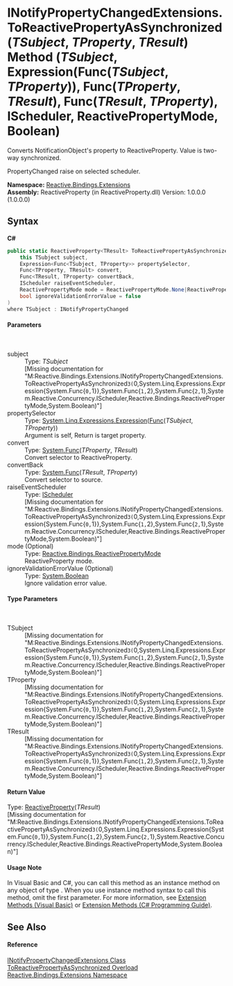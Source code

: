 # INotifyPropertyChangedExtensions.ToReactivePropertyAsSynchronized(*TSubject*, *TProperty*, *TResult*) Method (*TSubject*, Expression(Func(*TSubject*, *TProperty*)), Func(*TProperty*, *TResult*), Func(*TResult*, *TProperty*), IScheduler, ReactivePropertyMode, Boolean)
 


Converts NotificationObject's property to ReactiveProperty. Value is two-way synchronized.

PropertyChanged raise on selected scheduler.


**Namespace:**&nbsp;<a href="a9fb9c90-d2dd-7420-ec9a-3084892a7996">Reactive.Bindings.Extensions</a><br />**Assembly:**&nbsp;ReactiveProperty (in ReactiveProperty.dll) Version: 1.0.0.0 (1.0.0.0)

## Syntax

**C#**<br />
``` C#
public static ReactiveProperty<TResult> ToReactivePropertyAsSynchronized<TSubject, TProperty, TResult>(
	this TSubject subject,
	Expression<Func<TSubject, TProperty>> propertySelector,
	Func<TProperty, TResult> convert,
	Func<TResult, TProperty> convertBack,
	IScheduler raiseEventScheduler,
	ReactivePropertyMode mode = ReactivePropertyMode.None|ReactivePropertyMode.DistinctUntilChanged|ReactivePropertyMode.RaiseLatestValueOnSubscribe,
	bool ignoreValidationErrorValue = false
)
where TSubject : INotifyPropertyChanged

```


#### Parameters
&nbsp;<dl><dt>subject</dt><dd>Type: *TSubject*<br />\[Missing <param name="subject"/> documentation for "M:Reactive.Bindings.Extensions.INotifyPropertyChangedExtensions.ToReactivePropertyAsSynchronized``3(``0,System.Linq.Expressions.Expression{System.Func{``0,``1}},System.Func{``1,``2},System.Func{``2,``1},System.Reactive.Concurrency.IScheduler,Reactive.Bindings.ReactivePropertyMode,System.Boolean)"\]</dd><dt>propertySelector</dt><dd>Type: <a href="http://msdn2.microsoft.com/en-us/library/bb335710" target="_blank">System.Linq.Expressions.Expression</a>(<a href="http://msdn2.microsoft.com/en-us/library/bb549151" target="_blank">Func</a>(*TSubject*, *TProperty*))<br />Argument is self, Return is target property.</dd><dt>convert</dt><dd>Type: <a href="http://msdn2.microsoft.com/en-us/library/bb549151" target="_blank">System.Func</a>(*TProperty*, *TResult*)<br />Convert selector to ReactiveProperty.</dd><dt>convertBack</dt><dd>Type: <a href="http://msdn2.microsoft.com/en-us/library/bb549151" target="_blank">System.Func</a>(*TResult*, *TProperty*)<br />Convert selector to source.</dd><dt>raiseEventScheduler</dt><dd>Type: <a href="http://msdn2.microsoft.com/en-us/library/hh229149" target="_blank">IScheduler</a><br />\[Missing <param name="raiseEventScheduler"/> documentation for "M:Reactive.Bindings.Extensions.INotifyPropertyChangedExtensions.ToReactivePropertyAsSynchronized``3(``0,System.Linq.Expressions.Expression{System.Func{``0,``1}},System.Func{``1,``2},System.Func{``2,``1},System.Reactive.Concurrency.IScheduler,Reactive.Bindings.ReactivePropertyMode,System.Boolean)"\]</dd><dt>mode (Optional)</dt><dd>Type: <a href="0417bb4d-0308-0a3d-6c58-5ed554a7399f">Reactive.Bindings.ReactivePropertyMode</a><br />ReactiveProperty mode.</dd><dt>ignoreValidationErrorValue (Optional)</dt><dd>Type: <a href="http://msdn2.microsoft.com/en-us/library/a28wyd50" target="_blank">System.Boolean</a><br />Ignore validation error value.</dd></dl>

#### Type Parameters
&nbsp;<dl><dt>TSubject</dt><dd>\[Missing <typeparam name="TSubject"/> documentation for "M:Reactive.Bindings.Extensions.INotifyPropertyChangedExtensions.ToReactivePropertyAsSynchronized``3(``0,System.Linq.Expressions.Expression{System.Func{``0,``1}},System.Func{``1,``2},System.Func{``2,``1},System.Reactive.Concurrency.IScheduler,Reactive.Bindings.ReactivePropertyMode,System.Boolean)"\]</dd><dt>TProperty</dt><dd>\[Missing <typeparam name="TProperty"/> documentation for "M:Reactive.Bindings.Extensions.INotifyPropertyChangedExtensions.ToReactivePropertyAsSynchronized``3(``0,System.Linq.Expressions.Expression{System.Func{``0,``1}},System.Func{``1,``2},System.Func{``2,``1},System.Reactive.Concurrency.IScheduler,Reactive.Bindings.ReactivePropertyMode,System.Boolean)"\]</dd><dt>TResult</dt><dd>\[Missing <typeparam name="TResult"/> documentation for "M:Reactive.Bindings.Extensions.INotifyPropertyChangedExtensions.ToReactivePropertyAsSynchronized``3(``0,System.Linq.Expressions.Expression{System.Func{``0,``1}},System.Func{``1,``2},System.Func{``2,``1},System.Reactive.Concurrency.IScheduler,Reactive.Bindings.ReactivePropertyMode,System.Boolean)"\]</dd></dl>

#### Return Value
Type: <a href="f3535edb-3165-1739-6d01-0a18033afe61">ReactiveProperty</a>(*TResult*)<br />\[Missing <returns> documentation for "M:Reactive.Bindings.Extensions.INotifyPropertyChangedExtensions.ToReactivePropertyAsSynchronized``3(``0,System.Linq.Expressions.Expression{System.Func{``0,``1}},System.Func{``1,``2},System.Func{``2,``1},System.Reactive.Concurrency.IScheduler,Reactive.Bindings.ReactivePropertyMode,System.Boolean)"\]

#### Usage Note
In Visual Basic and C#, you can call this method as an instance method on any object of type . When you use instance method syntax to call this method, omit the first parameter. For more information, see <a href="http://msdn.microsoft.com/en-us/library/bb384936.aspx">Extension Methods (Visual Basic)</a> or <a href="http://msdn.microsoft.com/en-us/library/bb383977.aspx">Extension Methods (C# Programming Guide)</a>.

## See Also


#### Reference
<a href="75b4aa8b-1a1b-695d-75e8-c258133da5f3">INotifyPropertyChangedExtensions Class</a><br /><a href="2273bcb4-194e-d999-9801-52ac075552a6">ToReactivePropertyAsSynchronized Overload</a><br /><a href="a9fb9c90-d2dd-7420-ec9a-3084892a7996">Reactive.Bindings.Extensions Namespace</a><br />